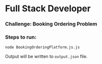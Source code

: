 

# Full Stack Developer 

### Challenge: Booking Ordering Problem


### Steps to run:
```
node BookingOrderingPlatform.js.js 
```

Output will be written to `output.json` file.

